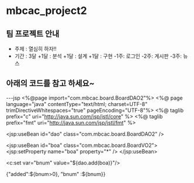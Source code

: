 # mbcac_project2
## 팀 프로젝트 안내
* 주제 : 열심히 하자!!
* 기간 : 3달
   +1달 : 분석
   +1달 : 설계
   +1달 : 구현
      -1주: 로그인
      -2주: 게시판
      -3주: 뉴스
## 아래의 코드를 참고 하세요~
---jsp
<%@page import="com.mbcac.board.BoardDAO2"%>
<%@ page language="java" contentType="text/html; charset=UTF-8" 
	trimDirectiveWhitespaces="true"
    pageEncoding="UTF-8"%>
<%@ taglib prefix="c" uri="http://java.sun.com/jsp/jstl/core" %>
<%@ taglib prefix="fmt" uri="http://java.sun.com/jsp/jstl/fmt" %>

<jsp:useBean id="dao" class="com.mbcac.board.BoardDAO2" />

<jsp:useBean id="boa" class="com.mbcac.board.BoardVO2">
	<jsp:setProperty name="boa" property="*" />
</jsp:useBean>

<c:set var="bnum" value="${dao.add(boa)}"/>

{"added":${bnum>0}, "bnum" :${bnum}}
